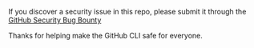 If you discover a security issue in this repo, please submit it through the [GitHub Security Bug Bounty](https://hackerone.com/github)

Thanks for helping make the GitHub CLI safe for everyone.